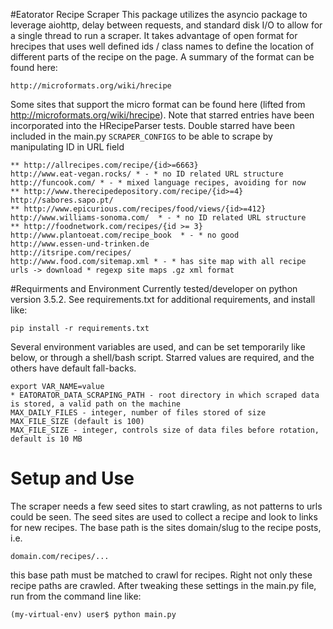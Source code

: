 #Eatorator Recipe Scraper
This package utilizes the asyncio package to leverage aiohttp, delay between requests, and standard disk I/O to
allow for a single thread to run a scraper. It takes advantage of open format for hrecipes that uses well defined
ids / class names to define the location of different parts of the recipe on the page. A summary of the format can
be found here:

    http://microformats.org/wiki/hrecipe

Some sites that support the micro format can be found here (lifted from http://microformats.org/wiki/hrecipe). Note
that starred entries have been incorporated into the HRecipeParser tests. Double starred have been included in the
main.py  `SCRAPER_CONFIGS` to be able to scrape by manipulating ID in URL field

    ** http://allrecipes.com/recipe/{id>=6663}
    http://www.eat-vegan.rocks/ * - * no ID related URL structure
    http://funcook.com/ * - * mixed language recipes, avoiding for now
    ** http://www.therecipedepository.com/recipe/{id>=4}
    http://sabores.sapo.pt/
    ** http://www.epicurious.com/recipes/food/views/{id>=412}
    http://www.williams-sonoma.com/  * - * no ID related URL structure
    ** http://foodnetwork.com/recipes/{id >= 3}
    http://www.plantoeat.com/recipe_book  * - * no good
    http://www.essen-und-trinken.de
    http://itsripe.com/recipes/
    http://www.food.com/sitemap.xml * - * has site map with all recipe urls -> download * regexp site maps .gz xml format

#Requirments and Environment
Currently tested/developer on python version 3.5.2. See requirements.txt for additional requirements, and install like:

    pip install -r requirements.txt

Several environment variables are used, and can be set temporarily like below, or through a shell/bash script. Starred
values are required, and the others have default fall-backs.

    export VAR_NAME=value
    * EATORATOR_DATA_SCRAPING_PATH - root directory in which scraped data is stored, a valid path on the machine
    MAX_DAILY_FILES - integer, number of files stored of size MAX_FILE_SIZE (default is 100)
    MAX_FILE_SIZE - integer, controls size of data files before rotation, default is 10 MB

# Setup and Use
The scraper needs a few seed sites to start crawling, as not patterns to urls could be seen. The seed sites are used
to collect a recipe and look to links for new recipes. The base path is the sites domain/slug to the recipe posts, i.e.

    domain.com/recipes/...

this base path must be matched to crawl for recipes. Right not only these recipe paths are crawled. After tweaking these
settings in the main.py file, run from the command line like:

    (my-virtual-env) user$ python main.py
